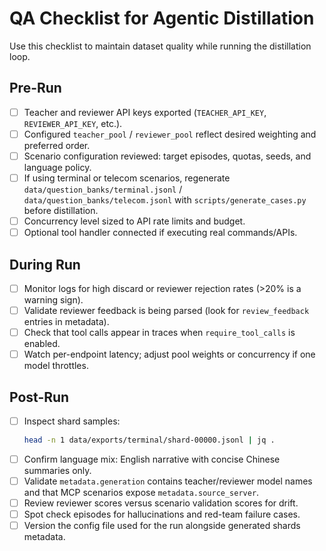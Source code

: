 # QA Checklist for Agentic Distillation

Use this checklist to maintain dataset quality while running the distillation loop.

## Pre-Run

- [ ] Teacher and reviewer API keys exported (`TEACHER_API_KEY`, `REVIEWER_API_KEY`, etc.).
- [ ] Configured `teacher_pool` / `reviewer_pool` reflect desired weighting and preferred order.
- [ ] Scenario configuration reviewed: target episodes, quotas, seeds, and language policy.
- [ ] If using terminal or telecom scenarios, regenerate `data/question_banks/terminal.jsonl` / `data/question_banks/telecom.jsonl` with `scripts/generate_cases.py` before distillation.
- [ ] Concurrency level sized to API rate limits and budget.
- [ ] Optional tool handler connected if executing real commands/APIs.

## During Run

- [ ] Monitor logs for high discard or reviewer rejection rates (>20% is a warning sign).
- [ ] Validate reviewer feedback is being parsed (look for `review_feedback` entries in metadata).
- [ ] Check that tool calls appear in traces when `require_tool_calls` is enabled.
- [ ] Watch per-endpoint latency; adjust pool weights or concurrency if one model throttles.

## Post-Run

- [ ] Inspect shard samples:
  ```bash
  head -n 1 data/exports/terminal/shard-00000.jsonl | jq .
  ```
- [ ] Confirm language mix: English narrative with concise Chinese summaries only.
- [ ] Validate `metadata.generation` contains teacher/reviewer model names and that MCP scenarios expose `metadata.source_server`.
- [ ] Review reviewer scores versus scenario validation scores for drift.
- [ ] Spot check episodes for hallucinations and red-team failure cases.
- [ ] Version the config file used for the run alongside generated shards metadata.
